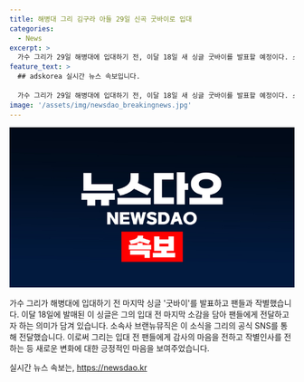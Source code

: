 ```yaml
---
title: 해병대 그리 김구라 아들 29일 신곡 굿바이로 입대
categories:
  - News
excerpt: >
  가수 그리가 29일 해병대에 입대하기 전, 이달 18일 새 싱글 굿바이를 발표할 예정이다. 소속사 브랜뉴뮤직에 따르면, 그는 어제(11일) 인스타그램을 통해 신곡 발매 소식을 전했다. 팬들과 잠시 작별하기 위해 새 싱글을 내놓을 예정이며, 이에 앞서 29일 해병대에 입대할 예정이라고 밝혔다. (사진=브랜뉴뮤직 제공)
feature_text: >
  ## adskorea 실시간 뉴스 속보입니다.

  가수 그리가 29일 해병대에 입대하기 전, 이달 18일 새 싱글 굿바이를 발표할 예정이다. 소속사 브랜뉴뮤직에 따르면, 그는 어제(11일) 인스타그램을 통해 신곡 발매 소식을 전했다. 팬들과 잠시 작별하기 위해 새 싱글을 내놓을 예정이며, 이에 앞서 29일 해병대에 입대할 예정이라고 밝혔다. (사진=브랜뉴뮤직 제공)
image: '/assets/img/newsdao_breakingnews.jpg'
---
```


<p><img src="/assets/img/newsdao_breakingnews.jpg" alt="adskorea 속보" /></p>

<p>가수 그리가 해병대에 입대하기 전 마지막 싱글 '굿바이'를 발표하고 팬들과 작별했습니다. 이달 18일에 발매된 이 싱글은 그의 입대 전 마지막 소감을 담아 팬들에게 전달하고자 하는 의미가 담겨 있습니다. 소속사 브랜뉴뮤직은 이 소식을 그리의 공식 SNS를 통해 전달했습니다. 이로써 그리는 입대 전 팬들에게 감사의 마음을 전하고 작별인사를 전하는 등 새로운 변화에 대한 긍정적인 마음을 보여주었습니다.</p>
실시간 뉴스 속보는, <a href="https://newsdao.kr" rel="dofollow">https://newsdao.kr</a>


